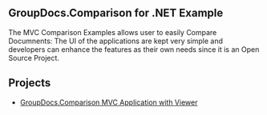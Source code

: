 ## GroupDocs.Comparison for .NET Example

The MVC Comparison Examples allows user to easily Compare Documnents: 
The UI of the applications are kept very simple and developers can enhance the features as their own needs since it is an 
Open Source Project.



## Projects

* [GroupDocs.Comparison MVC Application with Viewer](GroupDocs.Comparison.Viewer)

